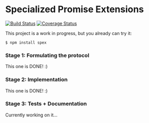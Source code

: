 # Specialized Promise Extensions

[![Build Status](https://travis-ci.org/vitaly-t/spex.svg?branch=master)](https://travis-ci.org/vitaly-t/spex)
[![Coverage Status](https://coveralls.io/repos/vitaly-t/spex/badge.svg?branch=master)](https://coveralls.io/r/vitaly-t/spex?branch=master)

This project is a work in progress, but you already can try it:
```
$ npm install spex
```

### Stage 1: Formulating the protocol

This one is DONE! :)

### Stage 2: Implementation

This one is DONE! :)

### Stage 3: Tests + Documentation 

Currently working on it...

